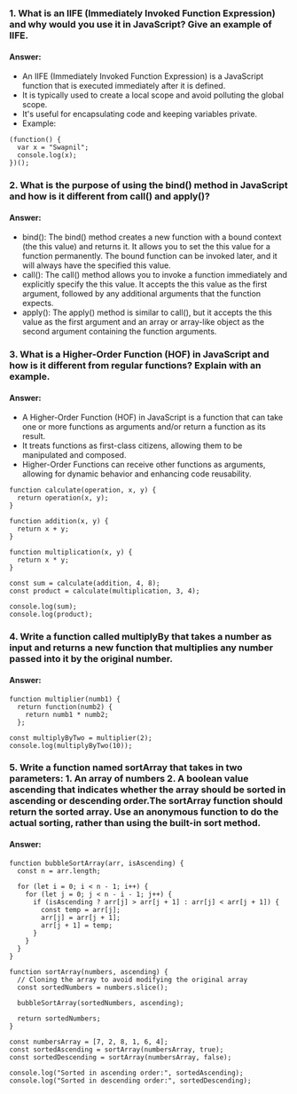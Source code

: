 ### 1. What is an IIFE (Immediately Invoked Function Expression) and why would you use it in JavaScript? Give an example of IIFE.
#### Answer:
* An IIFE (Immediately Invoked Function Expression) is a JavaScript function that is executed immediately after it is defined.
*  It is typically used to create a local scope and avoid polluting the global scope.
*  It's useful for encapsulating code and keeping variables private.
*  Example:
```
(function() {
  var x = "Swapnil";
  console.log(x);
})();
```
### 2. What is the purpose of using the bind() method in JavaScript and how is it different from call() and apply()?
#### Answer:
* bind(): The bind() method creates a new function with a bound context (the this value) and returns it. It allows you to set the this value for a function permanently. The bound function can be invoked later, and it will always have the specified this value.
* call(): The call() method allows you to invoke a function immediately and explicitly specify the this value. It accepts the this value as the first argument, followed by any additional arguments that the function expects.
* apply(): The apply() method is similar to call(), but it accepts the this value as the first argument and an array or array-like object as the second argument containing the function arguments.
### 3. What is a Higher-Order Function (HOF) in JavaScript and how is it different from regular functions? Explain with an example.
#### Answer:
* A Higher-Order Function (HOF) in JavaScript is a function that can take one or more functions as arguments and/or return a function as its result.
* It treats functions as first-class citizens, allowing them to be manipulated and composed.
* Higher-Order Functions can receive other functions as arguments, allowing for dynamic behavior and enhancing code reusability.
```
function calculate(operation, x, y) {
  return operation(x, y);
}

function addition(x, y) {
  return x + y;
}

function multiplication(x, y) {
  return x * y;
}

const sum = calculate(addition, 4, 8);      
const product = calculate(multiplication, 3, 4); 

console.log(sum);    
console.log(product);
```
### 4. Write a function called multiplyBy that takes a number as input and returns a new function that multiplies any number passed into it by the original number.
#### Answer:
```
function multiplier(numb1) {
  return function(numb2) {
    return numb1 * numb2;
  };

const multiplyByTwo = multiplier(2);
console.log(multiplyByTwo(10));
```
### 5. Write a function named sortArray that takes in two parameters: 1. An array of numbers 2. A boolean value ascending that indicates whether the array should be sorted in ascending or descending order.The sortArray function should return the sorted array. Use an anonymous function to do the actual sorting, rather than using the built-in sort method.
#### Answer:
```
function bubbleSortArray(arr, isAscending) {
  const n = arr.length;

  for (let i = 0; i < n - 1; i++) {
    for (let j = 0; j < n - i - 1; j++) {
      if (isAscending ? arr[j] > arr[j + 1] : arr[j] < arr[j + 1]) {
        const temp = arr[j];
        arr[j] = arr[j + 1];
        arr[j + 1] = temp;
      }
    }
  }
}

function sortArray(numbers, ascending) {
  // Cloning the array to avoid modifying the original array
  const sortedNumbers = numbers.slice();

  bubbleSortArray(sortedNumbers, ascending);

  return sortedNumbers;
}

const numbersArray = [7, 2, 8, 1, 6, 4];
const sortedAscending = sortArray(numbersArray, true);
const sortedDescending = sortArray(numbersArray, false);

console.log("Sorted in ascending order:", sortedAscending);
console.log("Sorted in descending order:", sortedDescending);
```



